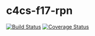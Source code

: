 # c4cs-f17-rpn
[![Build Status](https://travis-ci.org/gregorynoma/c4cs-f17-rpn.svg?branch=master)](https://travis-ci.org/gregorynoma/c4cs-f17-rpn)
[![Coverage Status](https://coveralls.io/repos/github/gregorynoma/c4cs-f17-rpn/badge.svg?branch=master)](https://coveralls.io/github/gregorynoma/c4cs-f17-rpn?branch=master)
